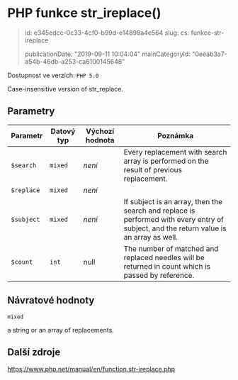 PHP funkce str_ireplace()
=========================

> id: e345edcc-0c33-4cf0-b99d-e14898a4e564
> slug:
> 	cs: funkce-str-ireplace
>
> publicationDate: "2019-09-11 10:04:04"
> mainCategoryId: "0eeab3a7-a54b-46db-a253-ca6100145648"

Dostupnost ve verzích: `PHP 5.0`

Case-insensitive version of <function>str_replace</function>.


Parametry
--------------

| Parametr | Datový typ | Výchozí hodnota | Poznámka |
|-----|-----|-----|-----|
| `$search` | `mixed` | *není* | Every replacement with search array is performed on the result of previous replacement. |
| `$replace` | `mixed` | *není* |  |
| `$subject` | `mixed` | *není* | If subject is an array, then the search and replace is performed with every entry of subject, and the return value is an array as well. |
| `$count` | `int` | null | The number of matched and replaced needles will be returned in count which is passed by reference. |


Návratové hodnoty
----------------

`mixed`

a string or an array of replacements.

Další zdroje
------------

https://www.php.net/manual/en/function.str-ireplace.php
